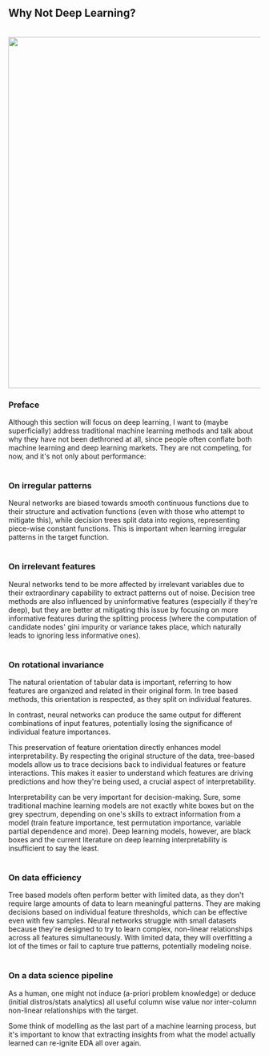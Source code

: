 ## Why Not Deep Learning?
<br>

<div style="display: flex; justify-content: space-between;">
  <img src="https://pypi-camo.freetls.fastly.net/5c2b689dcf42509d74cf8220b6310e572ebb7858/68747470733a2f2f6769746c61622e7475652e6e6c2f32303034303336372f707962616f6261622f2d2f7261772f6d61696e2f696d616765732f747265652e706e67" width="700"/>
</div>

### Preface

Although this section will focus on deep learning, I want to (maybe superficially) address traditional machine learning methods and talk about why they have not been dethroned at all, since people often conflate both machine learning and deep learning markets. They are not competing, for now, and it's not only about performance:
<br><br>

### On irregular patterns

Neural networks are biased towards smooth continuous functions due to their structure and activation functions (even with those who attempt to mitigate this), while decision trees split data into regions, representing piece-wise constant functions. This is important when learning irregular patterns in the target function.
<br><br>


### On irrelevant features

Neural networks tend to be more affected by irrelevant variables due to their extraordinary capability to extract patterns out of noise. Decision tree methods are also influenced by uninformative features (especially if they're deep), but they are better at mitigating this issue by focusing on more informative features during the splitting process (where the computation of candidate nodes' gini impurity or variance takes place, which naturally leads to ignoring less informative ones).
<br><br>



### On rotational invariance

The natural orientation of tabular data is important, referring to how features are organized and related in their original form. In tree based methods, this orientation is respected, as they split on individual features.

In contrast, neural networks can produce the same output for different combinations of input features, potentially losing the significance of individual feature importances.

This preservation of feature orientation directly enhances model interpretability. By respecting the original structure of the data, tree-based models allow us to trace decisions back to individual features or feature interactions. This makes it easier to understand which features are driving predictions and how they're being used, a crucial aspect of interpretability.

Interpretability can be very important for decision-making. Sure, some traditional machine learning models are not exactly white boxes but on the grey spectrum, depending on one's skills to extract information from a model (train feature importance, test permutation importance, variable partial dependence and more). Deep learning models, however, are black boxes and the current literature on deep learning interpretability is insufficient to say the least.
<br><br>



### On data efficiency

Tree based models often perform better with limited data, as they don't require large amounts of data to learn meaningful patterns. They are making decisions based on individual feature thresholds, which can be effective even with few samples. Neural networks struggle with small datasets because they're designed to try to learn complex, non-linear relationships across all features simultaneously. With limited data, they will overfitting a lot of the times or fail to capture true patterns, potentially modeling noise.
<br><br>



### On a data science pipeline

As a human, one might not induce (a-priori problem knowledge) or deduce (initial distros/stats analytics) all useful column wise value nor inter-column non-linear relationships with the target.

Some think of modelling as the last part of a machine learning process, but it's important to know that extracting insights from what the model actually learned can re-ignite EDA all over again.